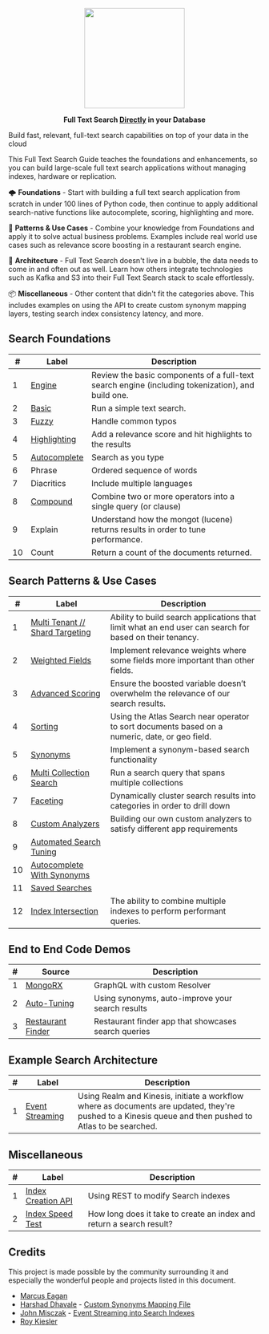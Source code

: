 <p align="center">
<img src="https://webimages.mongodb.com/_com_assets/cms/integrated?auto=format%2Ccompress&fit=undefined&w=1074" width="200px">
</p>

<p align="center">
<b>Full Text Search <ins>Directly</ins> in your Database</b>
</p>

Build fast, relevant, full-text search capabilities on top of your data in the cloud

This Full Text Search Guide teaches the foundations and enhancements, so you can build large-scale full text search applications without managing indexes, hardware or replication.

🌩️ **Foundations** - Start with building a full text search application from scratch in under 100 lines of Python code, then continue to apply additional search-native functions like autocomplete, scoring, highlighting and more.

🌌 **Patterns & Use Cases** - Combine your knowledge from Foundations and apply it to solve actual business problems. Examples include real world use cases such as relevance score boosting in a restaurant search engine.

🍱 **Architecture** - Full Text Search doesn't live in a bubble, the data needs to come in and often out as well. Learn how others integrate technologies such as Kafka and S3 into their Full Text Search stack to scale effortlessly.

📦 **Miscellaneous** - Other content that didn't fit the categories above. This includes examples on using the API to create custom synonym mapping layers, testing search index consistency latency, and more.

## Search Foundations

| #   | Label                                      | Description                                                                                       |
| --- | ------------------------------------------ | ------------------------------------------------------------------------------------------------- |
| 1   | [Engine](foundations/1-engine)             | Review the basic components of a full-text search engine (including tokenization), and build one. |
| 2   | [Basic](foundations/2-basic)               | Run a simple text search.                                                                         |
| 3   | [Fuzzy](foundations/2-basic)               | Handle common typos                                                                               |
| 4   | [Highlighting](foundations/2-basic)        | Add a relevance score and hit highlights to the results                                           |
| 5   | [Autocomplete](foundations/3-autocomplete) | Search as you type                                                                                |
| 6   | Phrase                                     | Ordered sequence of words                                                                         |
| 7   | Diacritics                                 | Include multiple languages                                                                        |
| 8   | [Compound](foundations/6-compound)         | Combine two or more operators into a single query (or clause)                                     |
| 9   | Explain                                    | Understand how the mongot (lucene) returns results in order to tune performance.                  |
| 10  | Count                                      | Return a count of the documents returned.                                                         |

## Search Patterns & Use Cases

| #   | Label                                                                | Description                                                                                             |
| --- | -------------------------------------------------------------------- | ------------------------------------------------------------------------------------------------------- |
| 1   | [Multi Tenant // Shard Targeting](patterns/1-multi-tenant)           | Ability to build search applications that limit what an end user can search for based on their tenancy. |
| 2   | [Weighted Fields](patterns/2-weighted-fields)                        | Implement relevance weights where some fields more important than  other fields.                        |
| 3   | [Advanced Scoring](patterns/3-advanced-scoring)                      | Ensure the boosted variable doesn’t overwhelm the relevance of our search results.                      |
| 4   | [Sorting](patterns/4-sorting)                                        | Using the Atlas Search near operator to sort documents based on a numeric, date, or geo field.          |
| 5   | [Synonyms](patterns/5-synonyms)                                      | Implement a synonym-based search functionality                                                          |
| 6   | [Multi Collection Search](patterns/6-multi-collection-search)        | Run a search query that spans multiple collections                                                      |
| 7   | [Faceting](patterns/7-faceting)                                      | Dynamically cluster search results into categories in order to drill down                               |
| 8   | [Custom Analyzers](patterns/8-custom-analyzers)                      | Building our own custom analyzers to satisfy different app requirements                                 |
| 9   | [Automated Search Tuning](patterns/9-automated-search-tuning)        |                                                                                                         |
| 10  | [Autocomplete With Synonyms](patterns/10-autocomplete-with-synonyms) |                                                                                                         |
| 11  | [Saved Searches](patterns/11-saved-searches)                         |                                                                                                         |
| 12  | [Index Intersection](patterns/9-index-intersection)                  | The ability to combine multiple indexes to perform performant queries.                                  |

## End to End Code Demos

| #   | Source                                                                                                     | Description                                         |
| --- | ---------------------------------------------------------------------------------------------------------- | --------------------------------------------------- |
| 1   | [MongoRX](https://github.com/mongodb-developer/MongoRx)                                                    | GraphQL with custom Resolver                        |
| 2   | [Auto-Tuning](https://www.mongodb.com/developer/how-to/improve-your-apps-search-results-with-auto-tuning/) | Using synonyms, auto-improve your search results    |
| 3   | [Restaurant Finder](https://restaurantfinder-ydobg.mongodbstitch.com/)                                     | Restaurant finder app that showcases search queries |

## Example Search Architecture

| #   | Label                                             | Description                                                                                                                                             |
| --- | ------------------------------------------------- | ------------------------------------------------------------------------------------------------------------------------------------------------------- |
| 1   | [Event Streaming](architecture/1-event-streaming) | Using Realm and Kinesis, initiate a workflow where as documents are updated, they're pushed to a Kinesis queue and then pushed to Atlas to be searched. |

## Miscellaneous

| #   | Label                                      | Description                                                          |
| --- | ------------------------------------------ | -------------------------------------------------------------------- |
| 1   | [Index Creation API](misc/atlas-apis)      | Using REST to modify Search indexes                                  |
| 2   | [Index Speed Test](misc/search-speed-test) | How long does it take to create an index and return a search result? |

## Credits

This project is made possible by the community surrounding it and especially the wonderful people and projects listed in this document.

-   [Marcus Eagan](https://github.com/marcussorealheis)
-   [Harshad Dhavale](https://github.com/harshadpd) - [Custom Synonyms Mapping File](https://github.com/esteininger/atlas-search-patterns/blob/master/misc/atlas-apis/index-management/createIndex.py)
-   [John Misczak](https://github.com/misczak) - [Event Streaming into Search Indexes](https://github.com/esteininger/atlas-search-patterns/tree/master/architecture/1-event-streaming)
-   [Roy Kiesler](https://github.com/rkiesler1)

